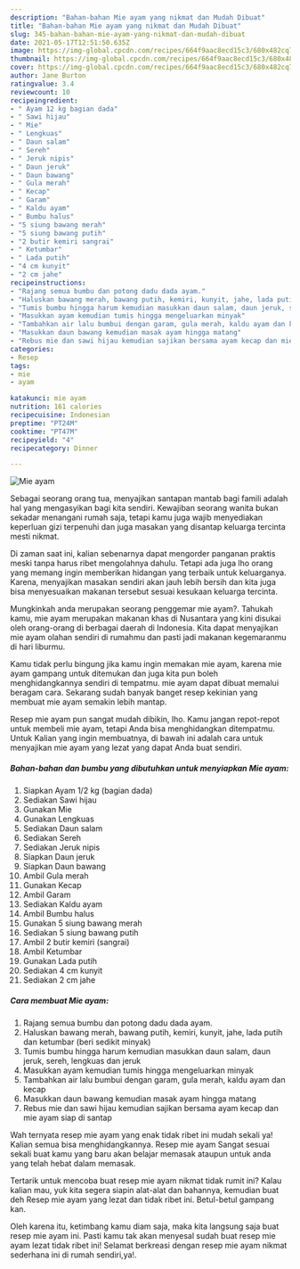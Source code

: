 ```yaml
---
description: "Bahan-bahan Mie ayam yang nikmat dan Mudah Dibuat"
title: "Bahan-bahan Mie ayam yang nikmat dan Mudah Dibuat"
slug: 345-bahan-bahan-mie-ayam-yang-nikmat-dan-mudah-dibuat
date: 2021-05-17T12:51:50.635Z
image: https://img-global.cpcdn.com/recipes/664f9aac8ecd15c3/680x482cq70/mie-ayam-foto-resep-utama.jpg
thumbnail: https://img-global.cpcdn.com/recipes/664f9aac8ecd15c3/680x482cq70/mie-ayam-foto-resep-utama.jpg
cover: https://img-global.cpcdn.com/recipes/664f9aac8ecd15c3/680x482cq70/mie-ayam-foto-resep-utama.jpg
author: Jane Burton
ratingvalue: 3.4
reviewcount: 10
recipeingredient:
- " Ayam 12 kg bagian dada"
- " Sawi hijau"
- " Mie"
- " Lengkuas"
- " Daun salam"
- " Sereh"
- " Jeruk nipis"
- " Daun jeruk"
- " Daun bawang"
- " Gula merah"
- " Kecap"
- " Garam"
- " Kaldu ayam"
- " Bumbu halus"
- "5 siung bawang merah"
- "5 siung bawang putih"
- "2 butir kemiri sangrai"
- " Ketumbar"
- " Lada putih"
- "4 cm kunyit"
- "2 cm jahe"
recipeinstructions:
- "Rajang semua bumbu dan potong dadu dada ayam."
- "Haluskan bawang merah, bawang putih, kemiri, kunyit, jahe, lada putih dan ketumbar (beri sedikit minyak)"
- "Tumis bumbu hingga harum kemudian masukkan daun salam, daun jeruk, sereh, lengkuas dan jeruk"
- "Masukkan ayam kemudian tumis hingga mengeluarkan minyak"
- "Tambahkan air lalu bumbui dengan garam, gula merah, kaldu ayam dan kecap"
- "Masukkan daun bawang kemudian masak ayam hingga matang"
- "Rebus mie dan sawi hijau kemudian sajikan bersama ayam kecap dan mie ayam siap di santap"
categories:
- Resep
tags:
- mie
- ayam

katakunci: mie ayam 
nutrition: 161 calories
recipecuisine: Indonesian
preptime: "PT24M"
cooktime: "PT47M"
recipeyield: "4"
recipecategory: Dinner

---
```



![Mie ayam](https://img-global.cpcdn.com/recipes/664f9aac8ecd15c3/680x482cq70/mie-ayam-foto-resep-utama.jpg)

Sebagai seorang orang tua, menyajikan santapan mantab bagi famili adalah hal yang mengasyikan bagi kita sendiri. Kewajiban seorang  wanita bukan sekadar menangani rumah saja, tetapi kamu juga wajib menyediakan keperluan gizi terpenuhi dan juga masakan yang disantap keluarga tercinta mesti nikmat.

Di zaman  saat ini, kalian sebenarnya dapat mengorder panganan praktis meski tanpa harus ribet mengolahnya dahulu. Tetapi ada juga lho orang yang memang ingin memberikan hidangan yang terbaik untuk keluarganya. Karena, menyajikan masakan sendiri akan jauh lebih bersih dan kita juga bisa menyesuaikan makanan tersebut sesuai kesukaan keluarga tercinta. 



Mungkinkah anda merupakan seorang penggemar mie ayam?. Tahukah kamu, mie ayam merupakan makanan khas di Nusantara yang kini disukai oleh orang-orang di berbagai daerah di Indonesia. Kita dapat menyajikan mie ayam olahan sendiri di rumahmu dan pasti jadi makanan kegemaranmu di hari liburmu.

Kamu tidak perlu bingung jika kamu ingin memakan mie ayam, karena mie ayam gampang untuk ditemukan dan juga kita pun boleh menghidangkannya sendiri di tempatmu. mie ayam dapat dibuat memalui beragam cara. Sekarang sudah banyak banget resep kekinian yang membuat mie ayam semakin lebih mantap.

Resep mie ayam pun sangat mudah dibikin, lho. Kamu jangan repot-repot untuk membeli mie ayam, tetapi Anda bisa menghidangkan ditempatmu. Untuk Kalian yang ingin membuatnya, di bawah ini adalah cara untuk menyajikan mie ayam yang lezat yang dapat Anda buat sendiri.

<!--inarticleads1-->

##### Bahan-bahan dan bumbu yang dibutuhkan untuk menyiapkan Mie ayam:

1. Siapkan  Ayam 1/2 kg (bagian dada)
1. Sediakan  Sawi hijau
1. Gunakan  Mie
1. Gunakan  Lengkuas
1. Sediakan  Daun salam
1. Sediakan  Sereh
1. Sediakan  Jeruk nipis
1. Siapkan  Daun jeruk
1. Siapkan  Daun bawang
1. Ambil  Gula merah
1. Gunakan  Kecap
1. Ambil  Garam
1. Sediakan  Kaldu ayam
1. Ambil  Bumbu halus
1. Gunakan 5 siung bawang merah
1. Sediakan 5 siung bawang putih
1. Ambil 2 butir kemiri (sangrai)
1. Ambil  Ketumbar
1. Gunakan  Lada putih
1. Sediakan 4 cm kunyit
1. Sediakan 2 cm jahe




<!--inarticleads2-->

##### Cara membuat Mie ayam:

1. Rajang semua bumbu dan potong dadu dada ayam.
1. Haluskan bawang merah, bawang putih, kemiri, kunyit, jahe, lada putih dan ketumbar (beri sedikit minyak)
1. Tumis bumbu hingga harum kemudian masukkan daun salam, daun jeruk, sereh, lengkuas dan jeruk
1. Masukkan ayam kemudian tumis hingga mengeluarkan minyak
1. Tambahkan air lalu bumbui dengan garam, gula merah, kaldu ayam dan kecap
1. Masukkan daun bawang kemudian masak ayam hingga matang
1. Rebus mie dan sawi hijau kemudian sajikan bersama ayam kecap dan mie ayam siap di santap




Wah ternyata resep mie ayam yang enak tidak ribet ini mudah sekali ya! Kalian semua bisa menghidangkannya. Resep mie ayam Sangat sesuai sekali buat kamu yang baru akan belajar memasak ataupun untuk anda yang telah hebat dalam memasak.

Tertarik untuk mencoba buat resep mie ayam nikmat tidak rumit ini? Kalau kalian mau, yuk kita segera siapin alat-alat dan bahannya, kemudian buat deh Resep mie ayam yang lezat dan tidak ribet ini. Betul-betul gampang kan. 

Oleh karena itu, ketimbang kamu diam saja, maka kita langsung saja buat resep mie ayam ini. Pasti kamu tak akan menyesal sudah buat resep mie ayam lezat tidak ribet ini! Selamat berkreasi dengan resep mie ayam nikmat sederhana ini di rumah sendiri,ya!.

